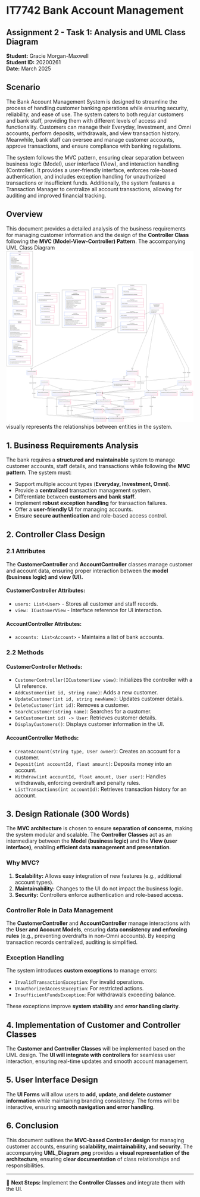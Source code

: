 ﻿# IT7742 Bank Account Management
## Assignment 2 - Task 1: Analysis and UML Class Diagram
**Student:** Gracie Morgan-Maxwell  
**Student ID:** 20200261  
**Date:** March 2025  

## Scenario

The Bank Account Management System is designed to streamline the process of handling customer banking operations while ensuring security, reliability, and ease of use. The system caters to both regular customers and bank staff, providing them with different levels of access and functionality. Customers can manage their Everyday, Investment, and Omni accounts, perform deposits, withdrawals, and view transaction history. Meanwhile, bank staff can oversee and manage customer accounts, approve transactions, and ensure compliance with banking regulations.

The system follows the MVC pattern, ensuring clear separation between business logic (Model), user interface (View), and interaction handling (Controller). It provides a user-friendly interface, enforces role-based authentication, and includes exception handling for unauthorized transactions or insufficient funds. Additionally, the system features a Transaction Manager to centralize all account transactions, allowing for auditing and improved financial tracking.

## Overview
This document provides a detailed analysis of the business requirements for managing customer information and the design of the **Controller Class** following the **MVC (Model-View-Controller) Pattern**. The accompanying UML Class Diagram ![UML Diagram](A2_UML_Diagram.png) visually represents the relationships between entities in the system.

## 1. Business Requirements Analysis
The bank requires a **structured and maintainable** system to manage customer accounts, staff details, and transactions while following the **MVC pattern**. The system must:
- Support multiple account types (**Everyday, Investment, Omni**).
- Provide a **centralized** transaction management system.
- Differentiate between **customers and bank staff**.
- Implement **robust exception handling** for transaction failures.
- Offer a **user-friendly UI** for managing accounts.
- Ensure **secure authentication** and role-based access control.

## 2. Controller Class Design
### **2.1 Attributes**
The **CustomerController** and **AccountController** classes manage customer and account data, ensuring proper interaction between the **model (business logic) and view (UI).**

#### **CustomerController Attributes:**
- `users: List<User>` - Stores all customer and staff records.
- `view: ICustomerView` - Interface reference for UI interaction.

#### **AccountController Attributes:**
- `accounts: List<Account>` - Maintains a list of bank accounts.

### **2.2 Methods**
#### **CustomerController Methods:**
- `CustomerController(ICustomerView view)`: Initializes the controller with a UI reference.
- `AddCustomer(int id, string name)`: Adds a new customer.
- `UpdateCustomer(int id, string newName)`: Updates customer details.
- `DeleteCustomer(int id)`: Removes a customer.
- `SearchCustomer(string name)`: Searches for a customer.
- `GetCustomer(int id) -> User`: Retrieves customer details.
- `DisplayCustomers()`: Displays customer information in the UI.

#### **AccountController Methods:**
- `CreateAccount(string type, User owner)`: Creates an account for a customer.
- `Deposit(int accountId, float amount)`: Deposits money into an account.
- `Withdraw(int accountId, float amount, User user)`: Handles withdrawals, enforcing overdraft and penalty rules.
- `ListTransactions(int accountId)`: Retrieves transaction history for an account.

## 3. Design Rationale (300 Words)
The **MVC architecture** is chosen to ensure **separation of concerns**, making the system modular and scalable. The **Controller Classes** act as an intermediary between the **Model (business logic)** and the **View (user interface)**, enabling **efficient data management and presentation**.

### **Why MVC?**
1. **Scalability:** Allows easy integration of new features (e.g., additional account types).
2. **Maintainability:** Changes to the UI do not impact the business logic.
3. **Security:** Controllers enforce authentication and role-based access.

### **Controller Role in Data Management**
The **CustomerController** and **AccountController** manage interactions with the **User and Account Models**, ensuring **data consistency and enforcing rules** (e.g., preventing overdrafts in non-Omni accounts). By keeping transaction records centralized, auditing is simplified.

### **Exception Handling**
The system introduces **custom exceptions** to manage errors:
- `InvalidTransactionException`: For invalid operations.
- `UnauthorizedAccessException`: For restricted actions.
- `InsufficientFundsException`: For withdrawals exceeding balance.

These exceptions improve **system stability** and **error handling clarity**.

## 4. Implementation of Customer and Controller Classes
The **Customer and Controller Classes** will be implemented based on the UML design. The **UI will integrate with controllers** for seamless user interaction, ensuring real-time updates and smooth account management.

## 5. User Interface Design
The **UI Forms** will allow users to **add, update, and delete customer information** while maintaining branding consistency. The forms will be interactive, ensuring **smooth navigation and error handling**.

## 6. Conclusion
This document outlines the **MVC-based Controller design** for managing customer accounts, ensuring **scalability, maintainability, and security**. The accompanying **UML_Diagram.png** provides a **visual representation of the architecture**, ensuring **clear documentation** of class relationships and responsibilities.

---
📌 **Next Steps:** Implement the **Controller Classes** and integrate them with the UI.

